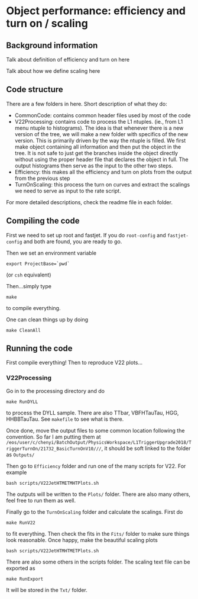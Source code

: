 

# Object performance: efficiency and turn on / scaling


## Background information

Talk about definition of efficiency and turn on here

Talk about how we define scaling here


## Code structure

There are a few folders in here.  Short description of what they do:
- CommonCode: contains common header files used by most of the code
- V22Processing: contains code to process the L1 ntuples.  (ie., from L1 menu ntuple to histograms).  The idea is that whenever there is a new version of the tree, we will make a new folder with specifics of the new version.  This is primarily driven by the way the ntuple is filled.  We first make object containing all information and then put the object in the tree.  It is not safe to just get the branches inside the object directly without using the proper header file that declares the object in full.  The output histograms then serve as the input to the other two steps.
- Efficiency: this makes all the efficiency and turn on plots from the output from the previous step
- TurnOnScaling: this process the turn on curves and extract the scalings we need to serve as input to the rate script.

For more detailed descriptions, check the readme file in each folder.


## Compiling the code

First we need to set up root and fastjet.  If you do `root-config` and `fastjet-config` and both are found, you are ready to go.

Then we set an environment variable

```
export ProjectBase=`pwd`
```

(or `csh` equivalent)

Then...simply type

```
make
```

to compile everything.

One can clean things up by doing

```
make CleanAll
```


## Running the code

First compile everything!  Then to reproduce V22 plots...

### V22Processing

Go in to the processing directory and do 

```
make RunDYLL
```

to process the DYLL sample.  There are also TTbar, VBFHTauTau, HGG, HHBBTauTau.  See `makefile` to see what is there.

Once done, move the output files to some common location following the convention.  So far I am putting them at 
`/eos/user/c/chenyi/BatchOutput/PhysicsWorkspace/L1TriggerUpgrade2018/TriggerTurnOn/21732_BasicTurnOnV10///`, it should be soft linked to the folder as `Outputs/`

Then go to `Efficiency` folder and run one of the many scripts for V22.  For example

`bash scripts/V22JetHTMETMHTPlots.sh`

The outputs will be written to the `Plots/` folder.  There are also many others, feel free to run them as well.

Finally go to the `TurnOnScaling` folder and calculate the scalings.  First do

```
make RunV22
```

to fit everything.  Then check the fits in the `Fits/` folder to make sure things look reasonable.  Once happy, make the beautiful scaling plots

```
bash scripts/V22JetHTMHTMETPlots.sh
```

There are also some others in the scripts folder.  The scaling text file can be exported as 

```
make RunExport
```

It will be stored in the `Txt/` folder.






